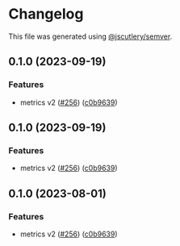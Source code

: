 # Changelog

This file was generated using [@jscutlery/semver](https://github.com/jscutlery/semver).

## 0.1.0 (2023-09-19)


### Features

* metrics v2 ([#256](https://github.com/rudderlabs/rudder-sdk-android/issues/256)) ([c0b9639](https://github.com/rudderlabs/rudder-sdk-android/commit/c0b96397a14c5ff5baa3900804fd3b5b02d21304))

## 0.1.0 (2023-09-19)


### Features

* metrics v2 ([#256](https://github.com/rudderlabs/rudder-sdk-android/issues/256)) ([c0b9639](https://github.com/rudderlabs/rudder-sdk-android/commit/c0b96397a14c5ff5baa3900804fd3b5b02d21304))

## 0.1.0 (2023-08-01)


### Features

* metrics v2 ([#256](https://github.com/rudderlabs/rudder-sdk-android/issues/256)) ([c0b9639](https://github.com/rudderlabs/rudder-sdk-android/commit/c0b96397a14c5ff5baa3900804fd3b5b02d21304))
